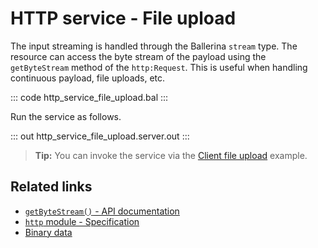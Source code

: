 # HTTP service - File upload

The input streaming is handled through the Ballerina `stream` type. The resource can access the byte stream of the payload using the `getByteStream` method of the `http:Request`. This is useful when handling continuous payload, file uploads, etc.

::: code http_service_file_upload.bal :::

Run the service as follows.

::: out http_service_file_upload.server.out :::

>**Tip:** You can invoke the service via the [Client file upload](/learn/by-example/http-client-file-upload) example.

## Related links
- [`getByteStream()` - API documentation](https://lib.ballerina.io/ballerina/http/latest#Request#getByteStream)
- [`http` module - Specification](/spec/http/#41-service-configuration)
- [Binary data](/learn/by-example/binary-data/)
